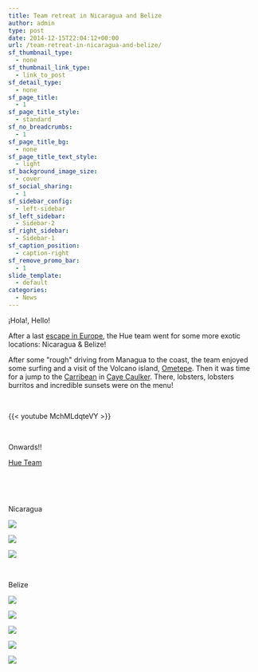 ```yaml
---
title: Team retreat in Nicaragua and Belize
author: admin
type: post
date: 2014-12-15T22:04:12+00:00
url: /team-retreat-in-nicaragua-and-belize/
sf_thumbnail_type:
  - none
sf_thumbnail_link_type:
  - link_to_post
sf_detail_type:
  - none
sf_page_title:
  - 1
sf_page_title_style:
  - standard
sf_no_breadcrumbs:
  - 1
sf_page_title_bg:
  - none
sf_page_title_text_style:
  - light
sf_background_image_size:
  - cover
sf_social_sharing:
  - 1
sf_sidebar_config:
  - left-sidebar
sf_left_sidebar:
  - Sidebar-2
sf_right_sidebar:
  - Sidebar-1
sf_caption_position:
  - caption-right
sf_remove_promo_bar:
  - 1
slide_template:
  - default
categories:
  - News
---
```


¡Hola!, Hello!

After a last [escape in Europe][1], the Hue team went for some more exotic locations: Nicaragua & Belize!

After some "rough" driving from Managua to the coast, the team enjoyed some surfing and a visit of the Volcano island, [Ometepe][2]. Then it was time for a jump to the [Carribean][3] in [Caye Caulker][4]. There, lobsters, lobsters burritos and incredible sunsets were on the menu!

&nbsp;

{{< youtube MchMLdqteVY >}}

&nbsp;

Onwards!!

[Hue Team][5]

&nbsp;

&nbsp;

Nicaragua

[<img src="https://cdn.gethue.com/uploads/2014/12/2014-11-27-13.21.13-1024x768.jpg"  />][6]

<img src="https://cdn.gethue.com/uploads/2014/12/P1040537-1024x654.jpg"  />

[<img src="https://cdn.gethue.com/uploads/2014/12/IMG_7272-1024x768.jpg"  />][7]

&nbsp;

Belize

[<img src="https://cdn.gethue.com/uploads/2014/12/2014-12-02-16.56.38-1024x768.jpg"  />][8]

[<img src="https://cdn.gethue.com/uploads/2014/12/2014-12-02-16.59.27-1024x768.jpg"  />][9]

[<img src="https://cdn.gethue.com/uploads/2014/12/2014-12-03-12.27.44-768x1024.jpg"  />][10]

[<img src="https://cdn.gethue.com/uploads/2014/12/2014-12-03-12.31.32-1024x768.jpg"  />][11]

[<img src="https://cdn.gethue.com/uploads/2014/12/2014-12-04-13.04.42-1024x768.jpg"  />][12]

&nbsp;

[1]: https://gethue.com/team-retreat-in-tenerife/
[2]: https://www.google.com/search?q=Ometepe&oq=Ometepe&aqs=chrome..69i57j0l5.194j0j7&sourceid=chrome&es_sm=93&ie=UTF-8
[3]: https://gethue.com/team-retreat-in-the-caribbean-curacao/
[4]: https://www.google.com/maps/place/Caye+Caulker,+Belize/@17.8201555,-87.5333548,9z/data=!4m2!3m1!1s0x8f5c8dc6ad1bc049:0xf823dbc01663d790
[5]: https://twitter.com/gethue
[6]: https://cdn.gethue.com/uploads/2014/12/2014-11-27-13.21.13.jpg
[7]: https://cdn.gethue.com/uploads/2014/12/IMG_7272.jpg
[8]: https://cdn.gethue.com/uploads/2014/12/2014-12-02-16.56.38.jpg
[9]: https://cdn.gethue.com/uploads/2014/12/2014-12-02-16.59.27.jpg
[10]: https://cdn.gethue.com/uploads/2014/12/2014-12-03-12.27.44.jpg
[11]: https://cdn.gethue.com/uploads/2014/12/2014-12-03-12.31.32.jpg
[12]: https://cdn.gethue.com/uploads/2014/12/2014-12-04-13.04.42.jpg
